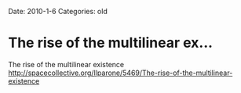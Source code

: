 Date: 2010-1-6
Categories: old

# The rise of the multilinear ex...

The rise of the multilinear existence <a href="http://spacecollective.org/Ilparone/5469/The-rise-of-the-multilinear-existence" rel="nofollow">http://spacecollective.org/Ilparone/5469/The-rise-of-the-multilinear-existence</a>
